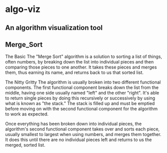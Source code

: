 # algo-viz

## An algorithm visualization tool

## Merge_Sort
The Basic
The "Merge Sort" algorithm is a solution to sorting a list of things, often numbers, by breaking down the list into individual pieces and then comparing those pieces to one another. It takes these pieces and merges them, thus earning its name, and returns back to us that sorted list.

The Nitty Gritty
The algorithm is usually broken into two different functional components. The first functional component breaks down the list from the middle, having one side usually named "left" and the other "right". It's able to return single pieces by doing this recursively or successively by using what is known as "the stack." The stack is filled up and must be emptied before moving on with the second functional component for the algorithm to work as expected. 

Once everything has been broken down into individual pieces, the algorithm's second functional component takes over and sorts each piece, usually smallest to largest when using numbers, and merges them together. It does this until there are no individual pieces left and returns to us the merged, sorted list.

